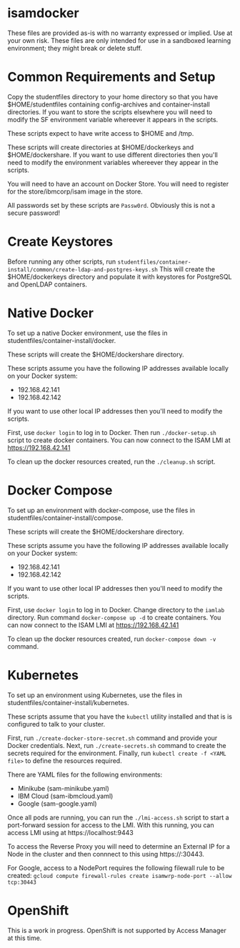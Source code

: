 # isamdocker

These files are provided as-is with no warranty expressed or implied.  Use at your own risk.
These files are only intended for use in a sandboxed learning environment; they might break or delete stuff.

# Common Requirements and Setup

Copy the studentfiles directory to your home directory so that you have $HOME/studentfiles containing config-archives and container-install directories.  If you want to store the scripts elsewhere you will need to modify the SF environment variable whereever it appears in the scripts.

These scripts expect to have write access to $HOME and /tmp.

These scripts will create directories at $HOME/dockerkeys and $HOME/dockershare.  If you want to use different directories then you'll need to modify the environment variables whereever they appear in the scripts.

You will need to have an account on Docker Store.  You will need to register for the store/ibmcorp/isam image in the store.

All passwords set by these scripts are `Passw0rd`.  Obviously this is not a secure password!

# Create Keystores
Before running any other scripts, run `studentfiles/container-install/common/create-ldap-and-postgres-keys.sh`
This will create the $HOME/dockerkeys directory and populate it with keystores for PostgreSQL and OpenLDAP containers.

# Native Docker
To set up a native Docker environment, use the files in studentfiles/container-install/docker.

These scripts will create the $HOME/dockershare directory.

These scripts assume you have the following IP addresses available locally on your Docker system:
- 192.168.42.141
- 192.168.42.142

If you want to use other local IP addresses then you'll need to modify the scripts.

First, use `docker login` to log in to Docker.
Then run `./docker-setup.sh` script to create docker containers.
You can now connect to the ISAM LMI at https://192.168.42.141

To clean up the docker resources created, run the `./cleanup.sh` script.

# Docker Compose
To set up an environment with docker-compose, use the files in studentfiles/container-install/compose.

These scripts will create the $HOME/dockershare directory.

These scripts assume you have the following IP addresses available locally on your Docker system:
- 192.168.42.141
- 192.168.42.142

If you want to use other local IP addresses then you'll need to modify the scripts.

First, use `docker login` to log in to Docker.
Change directory to the `iamlab` directory.
Run command `docker-compose up -d` to create containers.
You can now connect to the ISAM LMI at https://192.168.42.141

To clean up the docker resources created, run `docker-compose down -v` command.

# Kubernetes
To set up an environment using Kubernetes, use the files in studentfiles/container-install/kubernetes.

These scripts assume that you have the `kubectl` utility installed and that is is configured to talk to your cluster.

First, run `./create-docker-store-secret.sh` command and provide your Docker credentials.
Next, run `./create-secrets.sh` command to create the secrets required for the environment.
Finally, run `kubectl create -f <YAML file>` to define the resources required.

There are YAML files for the following environments:
- Minikube (sam-minikube.yaml)
- IBM Cloud (sam-ibmcloud.yaml)
- Google (sam-google.yaml)

Once all pods are running, you can run the `./lmi-access.sh` script to start a port-forward session for access to the LMI.
With this running, you can access LMI using at https://localhost:9443

To access the Reverse Proxy you will need to determine an External IP for a Node in the cluster and then connnect to this using https://<Node External IP>:30443.

For Google, access to a NodePort requires the following filewall rule to be created:
`gcloud compute firewall-rules create isamwrp-node-port --allow tcp:30443`

# OpenShift
This is a work in progress.  OpenShift is not supported by Access Manager at this time.
